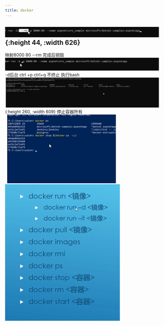 ```yaml
---
title: docker
---
```


##
##
##
##
## ![image.png](/assets/pages_docker_1614160200574_0.png){:height 44, :width 626}
 映射8000 80 --rm 完成后销毁 ![image.png](/assets/pages_docker_1614160306725_0.png)
 -d后台
 ctrl +p ctrl+q 不终止
 执行bash
 ![image.png](/assets/pages_docker_1614160403167_0.png){:height 260, :width 609}
停止容器所有 ![image.png](/assets/pages_docker_1614160504701_0.png) ![image.png](/assets/pages_docker_1614160528555_0.png)
##
